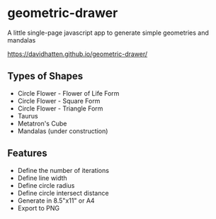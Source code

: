 # geometric-drawer
A little single-page javascript app to generate simple geometries and mandalas

https://davidhatten.github.io/geometric-drawer/

## Types of Shapes
* Circle Flower - Flower of Life Form
* Circle Flower - Square Form
* Circle Flower - Triangle Form
* Taurus
* Metatron's Cube
* Mandalas (under construction)

## Features
* Define the number of iterations
* Define line width 
* Define circle radius
* Define circle intersect distance
* Generate in 8.5"x11" or A4
* Export to PNG
